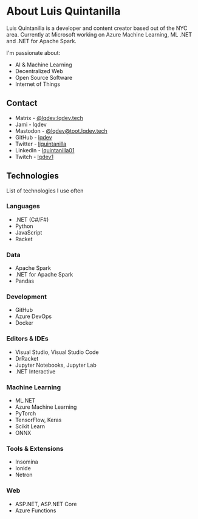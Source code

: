 # About Luis Quintanilla

Luis Quintanilla is a developer and content creator based out of the NYC area. Currently at Microsoft working on Azure Machine Learning, ML .NET and .NET for Apache Spark.

I'm passionate about:

- AI & Machine Learning
- Decentralized Web
- Open Source Software
- Internet of Things

## Contact

- Matrix - [@lqdev:lqdev.tech](https://matrix.to/#/@lqdev:lqdev.tech)
- Jami - lqdev
- Mastodon - [@lqdev@toot.lqdev.tech](https://toot.lqdev.tech/@lqdev)
- GitHub - [lqdev](https://github.com/lqdev)
- Twitter - [ljquintanilla](https://twitter.com/ljquintanilla)
- LinkedIn - [lquintanilla01](https://www.linkedin.com/in/lquintanilla01/)
- Twitch - [lqdev1](https://www.twitch.tv/lqdev1)

## Technologies

List of technologies I use often

### Languages

- .NET (C#/F#)
- Python
- JavaScript
- Racket

### Data

- Apache Spark
- .NET for Apache Spark
- Pandas

### Development

- GitHub
- Azure DevOps
- Docker

### Editors & IDEs

- Visual Studio, Visual Studio Code
- DrRacket
- Jupyter Notebooks, Jupyter Lab
- .NET Interactive

### Machine Learning

- ML.NET
- Azure Machine Learning
- PyTorch
- TensorFlow, Keras
- Scikit Learn
- ONNX

### Tools & Extensions

- Insomina
- Ionide
- Netron

### Web

- ASP.NET, ASP.NET Core
- Azure Functions
